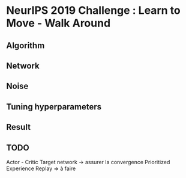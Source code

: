# NeurIPS 2019 Challenge : Learn to Move - Walk Around 

## Algorithm

## Network

## Noise

## Tuning hyperparameters

## Result

## TODO
Actor - Critic
Target network -> assurer la convergence
Prioritized Experience Replay => à faire